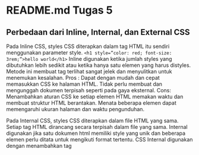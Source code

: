# README.md Tugas 5

## Perbedaan dari Inline, Internal, dan External CSS

Pada Inline CSS, styles CSS diterapkan dalam tag HTML itu sendiri menggunakan parameter style.
`<h1 style=”color: red; font-size: 3rem;”>hello world</h1>`
Inline digunakan ketika jumlah styles yang dibutuhkan lebih sedikit atau ketika hanya satu elemen yang harus distyles. Metode ini membuat tag terlihat sangat jelek dan menyulitkan untuk menemukan kesalahan. 
Pros : Dapat dengan mudah dan cepat memasukkan CSS ke halaman HTML. Tidak perlu membuat dan mengunggah dokumen terpisah seperti pada gaya eksternal.
Cons: Menambahkan aturan CSS ke setiap elemen HTML memakan waktu dan membuat struktur HTML berantakan. Menata beberapa elemen dapat memengaruhi ukuran halaman dan waktu pengunduhan.

Pada Internal CSS, styles CSS diterapkan dalam file HTML yang sama. Setiap tag HTML dirancang secara terpisah dalam file yang sama. Internal digunakan jika satu dokumen html memiliki style yang unik dan beberapa elemen perlu ditata untuk mengikuti format tertentu. CSS Internal digunakan dengan menambahkan tag <style> di bagian <head> dokumen HTML.
Pros : Dapat menggunakan ID dan class selector pada style. Tidak perlu mengunggah banyak file.
Cons : Menambahkan kode ke dokumen HTML dapat meningkatkan ukuran halaman dan waktu pemuatan.

Pada External CSS, CSS diterapkan ke setiap elemen dalam file CSS yang berbeda. Jenis CSS ini adalah metode yang lebih efisien, terutama untuk menata situs web besar. Dengan mengedit satu file .css, dapat mengubah seluruh situs sekaligus. Ini adalah metode terbaik untuk penataan gaya karena dapat menemukan CSS untuk semua elemen dalam satu file tertentu dan mempermudah proses debug. Dengan CSS eksternal, perlu menghubungkan file CSS eksternal ke file HTML.
Pros : Karena kode CSS berada dalam dokumen terpisah, file HTML akan memiliki struktur yang lebih bersih dan ukurannya lebih kecil. Dapat menggunakan file .css yang sama untuk beberapa halaman.
Cons : Tampilan mungkin tidak dirender dengan benar hingga CSS eksternal dimuat. Mengunggah atau menautkan ke beberapa file CSS dapat meningkatkan waktu pengunduhan situs.

## Tag HTML 5
Tag `<div>` pada HTML digunakan untuk mengelompokkan elemen atau bermacam-macam tag agar menjadi suatu grup. Tag div ini juga sering digunakan untuk mendefinisikan ID atau Class dari CSS. Tag `<body>` biasanya digunakan untuk membuka dan menutup semua isian yang terdapat di dalam dokumen HTML, seperti text, grafik, link, dan lain-lain. Tag `<br>` adalah untuk membuat baris baru.
`<button>`	Specifies a push button
<b>	Specifies bold text
<head>	Specifies information about the document
<h1> to <h6>	Specifies header 1 to header 6
<input>	Specifies an input field
<label>	Specifies a label for a form control
<p>	Specifies a paragraph
<textarea>	Specifies a text area
<thead>	Specifies a table header
Tag <tr> (tabel row) untuk membuat baris. Tag <td> (table data) untuk membuat sel. Tag <th> (table head) untuk membuat judul pada header.

## Tipe CSS Selector
